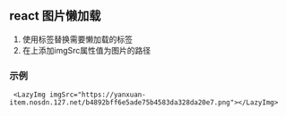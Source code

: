 ## react 图片懒加载
 1. 使用<LazyImg>标签替换需要懒加载的标签
 2. 在<LazyImg>上添加imgSrc属性值为图片的路径
### 示例
     <LazyImg imgSrc="https://yanxuan-item.nosdn.127.net/b4892bff6e5ade75b4583da328da20e7.png"></LazyImg>

